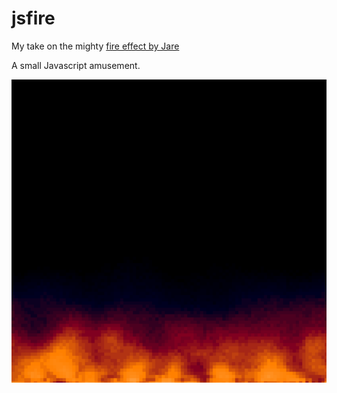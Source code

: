 # jsfire  
My take on the mighty [fire effect by Jare](http://www.pouet.net/prod.php?which=15071)

A small Javascript amusement.

![Screenshot](https://raw.githubusercontent.com/luismedel/jsfire/master/screenshot.png "Screenshot")
